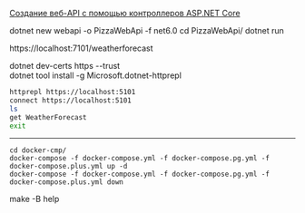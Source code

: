 [Создание веб-API с помощью контроллеров ASP.NET Core](https://learn.microsoft.com/ru-ru/training/modules/build-web-api-aspnet-core)

dotnet new webapi -o PizzaWebApi -f net6.0
cd PizzaWebApi/
dotnet run

https://localhost:7101/weatherforecast  


dotnet dev-certs https --trust  
dotnet tool install -g Microsoft.dotnet-httprepl  
```sh
httprepl https://localhost:5101
connect https://localhost:5101
ls
get WeatherForecast
exit
```
----


```
cd docker-cmp/
docker-compose -f docker-compose.yml -f docker-compose.pg.yml -f docker-compose.plus.yml up -d 
docker-compose -f docker-compose.yml -f docker-compose.pg.yml -f docker-compose.plus.yml down 
```

make -B help
